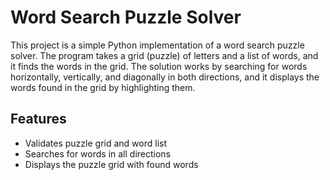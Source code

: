# Word Search Puzzle Solver
This project is a simple Python implementation of a word search puzzle solver. The program takes a grid (puzzle) of letters and a list of words, and it finds the words in the grid. The solution works by searching for words horizontally, vertically, and diagonally in both directions, and it displays the words found in the grid by highlighting them.

## Features
- Validates puzzle grid and word list
- Searches for words in all directions
- Displays the puzzle grid with found words
